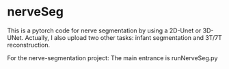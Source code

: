 # nerveSeg

This is a pytorch code for nerve segmentation by using a 2D-Unet or 3D-UNet. Actually, I also upload two other tasks: infant segmentation and 3T/7T reconstruction.

For the nerve-segmentation project: The main entrance is runNerveSeg.py
